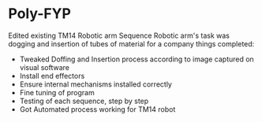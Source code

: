 # Poly-FYP
Edited existing TM14 Robotic arm Sequence
Robotic arm's task was dogging and insertion of tubes of material for a company
things completed:
- Tweaked Doffing and Insertion process according to image captured on visual software
- Install end effectors
- Ensure internal mechanisms installed correctly
- Fine tuning of program
- Testing of each sequence, step by step
- Got Automated process working for TM14 robot
